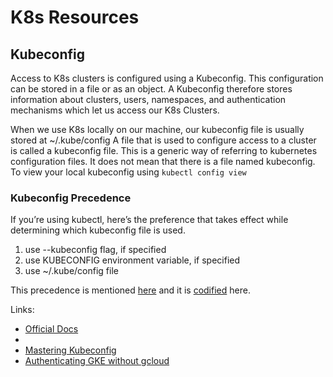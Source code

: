 # K8s Resources

## Kubeconfig

Access to K8s clusters is configured using a Kubeconfig. This configuration can be stored in a file or as an object.
A Kubeconfig therefore stores information about clusters, users, namespaces, and authentication mechanisms which let us access our K8s Clusters.

When we use K8s locally on our machine, our kubeconfig file is usually stored at ~/.kube/config
A file that is used to configure access to a cluster is called a kubeconfig file. This is a generic way of referring to kubernetes configuration files. It does not mean that there is a file named kubeconfig. To view your local kubeconfig using `kubectl config view`

### Kubeconfig Precedence

If you’re using kubectl, here’s the preference that takes effect while determining which kubeconfig file is used.

1. use --kubeconfig flag, if specified
2. use KUBECONFIG environment variable, if specified
3. use ~/.kube/config file

This precedence is mentioned [here](https://kubernetes.io/docs/reference/generated/kubectl/kubectl-commands#config) and it is [codified](https://github.com/kubernetes/client-go/blob/e478dd3a68a8ebf260beb7b9522bcc87cf4c971f/tools/clientcmd/loader.go#L137) here.

Links:

- [Official Docs](https://kubernetes.io/docs/tasks/access-application-cluster/configure-access-multiple-clusters/)
- [Go Doc]: https://godoc.org/k8s.io/client-go/tools/clientcmd/api#Config
- [Mastering Kubeconfig](https://ahmet.im/blog/mastering-kubeconfig/)
- [Authenticating GKE without gcloud](https://ahmet.im/blog/authenticating-to-gke-without-gcloud/)
